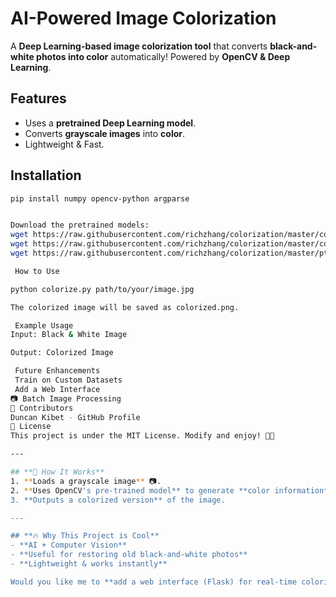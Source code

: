 #  AI-Powered Image Colorization

A **Deep Learning-based image colorization tool** that converts **black-and-white photos into color** automatically! Powered by **OpenCV & Deep Learning**.

##  Features
-  Uses a **pretrained Deep Learning model**.
-  Converts **grayscale images** into **color**.
-  Lightweight & Fast.

## Installation
```sh
pip install numpy opencv-python argparse


Download the pretrained models:
wget https://raw.githubusercontent.com/richzhang/colorization/master/colorization_deploy_v2.prototxt
wget https://raw.githubusercontent.com/richzhang/colorization/master/colorization_release_v2.caffemodel
wget https://raw.githubusercontent.com/richzhang/colorization/master/pts_in_hull.npy

 How to Use

python colorize.py path/to/your/image.jpg

The colorized image will be saved as colorized.png.

 Example Usage
Input: Black & White Image

Output: Colorized Image

 Future Enhancements
 Train on Custom Datasets
 Add a Web Interface
📷 Batch Image Processing
👥 Contributors
Duncan Kibet - GitHub Profile
📜 License
This project is under the MIT License. Modify and enjoy! 🚀🎨

---

## **🎨 How It Works**
1. **Loads a grayscale image** 📷.
2. **Uses OpenCV's pre-trained model** to generate **color information** 🎨.
3. **Outputs a colorized version** of the image.

---

## **🔥 Why This Project is Cool**
- **AI + Computer Vision**
- **Useful for restoring old black-and-white photos**
- **Lightweight & works instantly**

Would you like me to **add a web interface (Flask) for real-time colorization**? 🚀🔥

